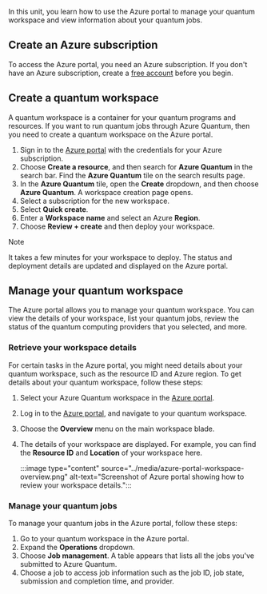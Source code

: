 In this unit, you learn how to use the Azure portal to manage your quantum workspace and view information about your quantum jobs.

## Create an Azure subscription

To access the Azure portal, you need an Azure subscription. If you don't have an Azure subscription, create a [free account](https://azure.microsoft.com/pricing/purchase-options/azure-account?cid=msft_learn&?WT.mc_id=academic-15963-cxa) before you begin.

## Create a quantum workspace

A quantum workspace is a container for your quantum programs and resources. If you want to run quantum jobs through Azure Quantum, then you need to create a quantum workspace on the Azure portal.

1. Sign in to the [Azure portal](https://portal.azure.com) with the credentials for your Azure subscription.
1. Choose **Create a resource**, and then search for **Azure Quantum** in the search bar. Find the **Azure Quantum** tile on the search results page.
1. In the **Azure Quantum** tile, open the **Create** dropdown, and then choose **Azure Quantum**. A workspace creation page opens.
1. Select a subscription for the new workspace.
1. Select **Quick create**.
1. Enter a **Workspace name** and select an Azure **Region**.
1. Choose **Review + create** and then deploy your workspace.

> [!NOTE]
> It takes a few minutes for your workspace to deploy. The status and deployment details are updated and displayed on the Azure portal.

## Manage your quantum workspace

The Azure portal allows you to manage your quantum workspace. You can view the details of your workspace, list your quantum jobs, review the status of the quantum computing providers that you selected, and more.

### Retrieve your workspace details

For certain tasks in the Azure portal, you might need details about your quantum workspace, such as the resource ID and Azure region. To get details about your quantum workspace, follow these steps:

1. Select your Azure Quantum workspace in the [Azure portal](https://portal.azure.com).
1. Log in to the [Azure portal](https://portal.azure.com), and navigate to your quantum workspace.
1. Choose the **Overview** menu on the main workspace blade.
1. The details of your workspace are displayed. For example, you can find the **Resource ID** and **Location** of your workspace here.

    :::image type="content" source="../media/azure-portal-workspace-overview.png" alt-text="Screenshot of Azure portal showing how to review your workspace details.":::

### Manage your quantum jobs

To manage your quantum jobs in the Azure portal, follow these steps:

1. Go to your quantum workspace in the Azure portal.
1. Expand the **Operations** dropdown.
1. Choose **Job management**. A table appears that lists all the jobs you've submitted to Azure Quantum.
1. Choose a job to access job information such as the job ID, job state, submission and completion time, and provider.
